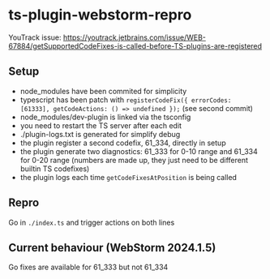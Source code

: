 # ts-plugin-webstorm-repro

YouTrack issue: https://youtrack.jetbrains.com/issue/WEB-67884/getSupportedCodeFixes-is-called-before-TS-plugins-are-registered

## Setup

- node_modules have been commited for simplicity
- typescript has been patch with `registerCodeFix({ errorCodes: [61333], getCodeActions: () => undefined });` (see second commit)
- node_modules/dev-plugin is linked via the tsconfig
- you need to restart the TS server after each edit
- ./plugin-logs.txt is generated for simplify debug
- the plugin register a second codefix, 61_334, directly in setup
- the plugin generate two diagnostics: 61_333 for 0-10 range and 61_334 for 0-20 range (numbers are made up, they just need to be different builtin TS codefixes)
- the plugin logs each time `getCodeFixesAtPosition` is being called

## Repro

Go in `./index.ts` and trigger actions on both lines

## Current behaviour (WebStorm 2024.1.5)

Go fixes are available for 61_333 but not 61_334
